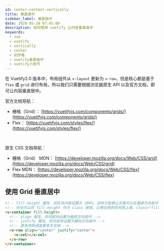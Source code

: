 ```yaml
---
id: center-content-vertically
title: 垂直居中
sidebar_label: 垂直居中
date: 2020-05-20 07:45:00
description: 如何使用 vuetify 让内容垂直居中
keywords:
  - vue
  - vuetify
  - vertically
  - center
  - 初学者
  - vuetify垂直居中
  - vuetify小技巧
---
```


在 Vuetify2.0 版本中，布局组件从 `v-layout` 更新为 `v-row`，但是核心都是基于 `flex` 或 `grid` 进行布局，所以我们只需要根据浏览器原生 API 以及官方文档，即可让内容垂直居中。

官方文档导航：

- 栅格（Grid）： [https://vuetifyjs.com/components/grids/](https://vuetifyjs.com/components/grids/)
- Flex： [https://vuetifyjs.com/styles/flex/](https://vuetifyjs.com/styles/flex/)

<br />

原生 CSS 文档导航：

- 栅格（Grid） MDN： [https://developer.mozilla.org/docs/Web/CSS/grid](https://developer.mozilla.org/docs/Web/CSS/grid)
- Flex MDN： [https://developer.mozilla.org/docs/Web/CSS/flex](https://developer.mozilla.org/docs/Web/CSS/flex)

## 使用 Grid 垂直居中

```html title="vue"
<!-- fill-height 属性，将区块内容设置为 100%，这样才能够让页面可以在垂直方向居中 -->
<!-- 你也可以将 fill-height 作为 class 使用，以便应用到任何类上面，class="fill-height" -->
<v-container fill-height>
  <!-- align 属性，将内容块设置为垂直方向居中 -->
  <!-- justify 属性，将内容块设置为横向方向居中 -->
  <!-- 更多用例请查看官方文档 -->
  <v-row align="center" justify="center">
    <v-col></v-col>
  </v-row>
</v-container>
```
